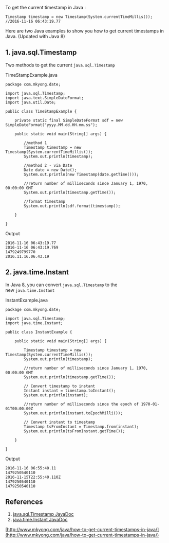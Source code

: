 To get the current timestamp in Java :

    Timestamp timestamp = new Timestamp(System.currentTimeMillis());
    //2016-11-16 06:43:19.77

Here are two Java examples to show you how to get current timestamps in Java. (Updated with Java 8)

## 1\. java.sql.Timestamp

Two methods to get the current `java.sql.Timestamp`

TimeStampExample.java

    package com.mkyong.date;

    import java.sql.Timestamp;
    import java.text.SimpleDateFormat;
    import java.util.Date;

    public class TimeStampExample {

        private static final SimpleDateFormat sdf = new SimpleDateFormat("yyyy.MM.dd.HH.mm.ss");

        public static void main(String[] args) {

            //method 1
            Timestamp timestamp = new Timestamp(System.currentTimeMillis());
            System.out.println(timestamp);

            //method 2 - via Date
            Date date = new Date();
            System.out.println(new Timestamp(date.getTime()));

            //return number of milliseconds since January 1, 1970, 00:00:00 GMT
            System.out.println(timestamp.getTime());

            //format timestamp
            System.out.println(sdf.format(timestamp));

        }

    }

Output

    2016-11-16 06:43:19.77
    2016-11-16 06:43:19.769
    1479249799770
    2016.11.16.06.43.19

## 2\. java.time.Instant

In Java 8, you can convert `java.sql.Timestamp` to the new `java.time.Instant`

InstantExample.java

    package com.mkyong.date;

    import java.sql.Timestamp;
    import java.time.Instant;

    public class InstantExample {

        public static void main(String[] args) {

            Timestamp timestamp = new Timestamp(System.currentTimeMillis());
            System.out.println(timestamp);

            //return number of milliseconds since January 1, 1970, 00:00:00 GMT
            System.out.println(timestamp.getTime());

            // Convert timestamp to instant
            Instant instant = timestamp.toInstant();
            System.out.println(instant);

            //return number of milliseconds since the epoch of 1970-01-01T00:00:00Z
            System.out.println(instant.toEpochMilli());

            // Convert instant to timestamp
            Timestamp tsFromInstant = Timestamp.from(instant);
            System.out.println(tsFromInstant.getTime());

        }

    }

Output

    2016-11-16 06:55:40.11
    1479250540110
    2016-11-15T22:55:40.110Z
    1479250540110
    1479250540110

## References

1.  [java.sql.Timestamp JavaDoc](https://docs.oracle.com/javase/8/docs/api/java/sql/Timestamp.html)
2.  [java.time.Instant JavaDoc](https://docs.oracle.com/javase/8/docs/api/java/time/Instant.html)

[http://www.mkyong.com/java/how-to-get-current-timestamps-in-java/](http://www.mkyong.com/java/how-to-get-current-timestamps-in-java/)
